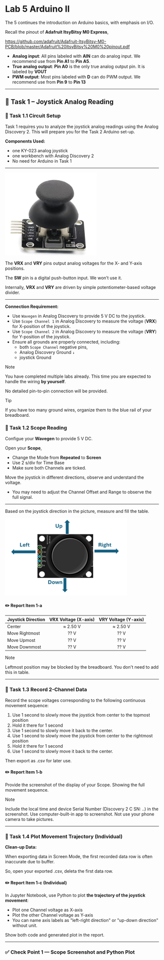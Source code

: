 # Lab 5 Arduino II

The 5 continues the introduction on Arduino basics, with emphasis on I/O.

Recall the pinout of **Adafruit ItsyBitsy M0 Express**,

https://github.com/adafruit/Adafruit-ItsyBitsy-M0-PCB/blob/master/Adafruit%20ItsyBitsy%20M0%20pinout.pdf 


* **Analog input**: All pins labeled with **AIN** can do analog input. We recommend use from **Pin A1** to **Pin A5**.
* **True analog output**: **Pin A0** is the only true analog output pin. It is labeled by **VOUT**
* **PWM output**: Most pins labeled with **D** can do PWM output. We recommend use from **Pin 9** to **Pin 13** 

---

## :dart: Task 1 – Joystick Analog Reading

### 📌 Task 1.1 Circuit Setup

Task 1 requires you to analyze the joystick analog readings using the Analog Discovery 2. This will prepare you for the Task 2 Arduino set-up.

**Components Used:**

* one KY-023 analog joystick
* one workbench with Analog Discovery 2
* No need for Arduino in Task 1
----------
<img src="Pic/joystick.png" width="300">

The **VRX** and **VRY** pins output analog voltages for the X- and Y-axis positions.

 The **SW** pin is a digital push-button input. We won’t use it.

 Internally, **VRX** and **VRY** are driven by simple potentiometer-based voltage divider.

----------
**Connection Requirement:**

* Use `Wavegen` in Analog Discovery to provide 5 V DC to the joystick. 
* Use `Scope Channel 1` in Analog Discovery to measure the voltage (**VRX**) for X-position of the joystick. 
* Use `Scope Channel 2` in Analog Discovery to measure the voltage (**VRY**) for Y-position of the joystick. 
* Ensure all grounds are properly connected, including:
   * both `Scope Channel` negative pins,
   * Analog Discovery Ground `↓`
   * joystick Ground

> [!NOTE]  
> You have completed multiple labs already. This time you are expected to handle the wiring **by yourself**.
> 
> No detailed pin-to-pin connection will be provided.

> [!TIP]  
> If you have too many ground wires, organize them to the blue rail of your breadboard.

### 📌 Task 1.2 Scope Reading

Configue your **Wavegen** to provide 5 V DC.

Open your **Scope**, 
* Change the Mode from **Repeated** to **Screen**
* Use 2 s/div for Time Base
* Make sure both Channels are ticked.

Move the joystick in different directions, observe and understand the voltage.

* You may need to adjust the Channel Offset and Range to observe the full signal.

---
Based on the joystick direction in the picture, measure and fill the table.

<img src="Pic/joystickorit.png" width="400">

#### :pencil2:  Report Item 1-a



| Joystick Direction |  VRX Voltage (X-axis)  |  VRY Voltage (Y-axis)  |
| :----------------- | :--------------------: | :--------------------: |
| Center             |         ≈ 2.50 V        |         ≈ 2.50 V        |
| Move Rightmost          |  ?? V|         ??  V     |
| Move Upmost            |   ??   V   | ?? V|
| Move Downmost          |    ??  V     | ?? V|

> [!NOTE]
> Leftmost position may be blocked by the breadboard. You don't need to add this in table.

---
### 📌 Task 1.3 Record 2-Channel Data

Record the scope voltages corresponding to the following continuous movement sequence:
1. Use 1 second to slowly move the joystick from center to the topmost position
2. Hold it there for 1 second
3. Use 1 second to slowly move it back to the center.
4. Use 1 second to slowly move the joystick from center to the rightmost position
5. Hold it there for 1 second
6. Use 1 second to slowly move it back to the center.

Then export as .csv for later use.

#### :pencil2:  Report Item 1-b

Provide the screenshot of the display of your Scope. Showing the full movement sequence.

> [!NOTE]
> Include the local time and device Serial Number (Discovery 2 C SN: ..) in the screenshot.
> Use computer-built-in app to screenshot. Not use your phone camera to take pictures.

----
### 📌 Task 1.4 Plot Movement Trajectory (Individual)

**Clean-up Data:**

When exporting data in Screen Mode, the first recorded data row is often inaccurate due to buffer.

So, open your exported .csv, deleta the first data row.


#### :pencil2:  Report Item 1-c (Individual)
In Jupyter Notebook, use Python to plot **the trajectory of the joystick movement**:
* Plot one Channel voltage as X-axis
* Plot the other Channel voltage as Y-axis
* You can name axis labels as "left-right direction" or "up-down direction" without unit.

Show both code and generated plot in the report.

---
### ✅ Check Point 1 — Scope Screenshot and Python Plot
